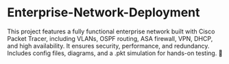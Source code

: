 # Enterprise-Network-Deployment
This project features a fully functional enterprise network built with Cisco Packet Tracer, including VLANs, OSPF routing, ASA firewall, VPN, DHCP, and high availability. It ensures security, performance, and redundancy. Includes config files, diagrams, and a .pkt simulation for hands-on testing. 🚀

